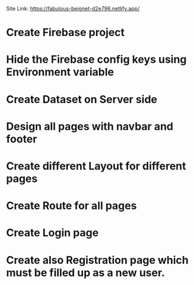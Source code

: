 Site Link: https://fabulous-beignet-d2e796.netlify.app/
# Create Firebase project
# Hide the Firebase config keys using Environment variable
# Create Dataset on Server side
# Design all pages with navbar and footer
# Create different Layout for different pages
# Create Route for all pages
# Create Login page
# Create also Registration page which must be filled up as a new user.